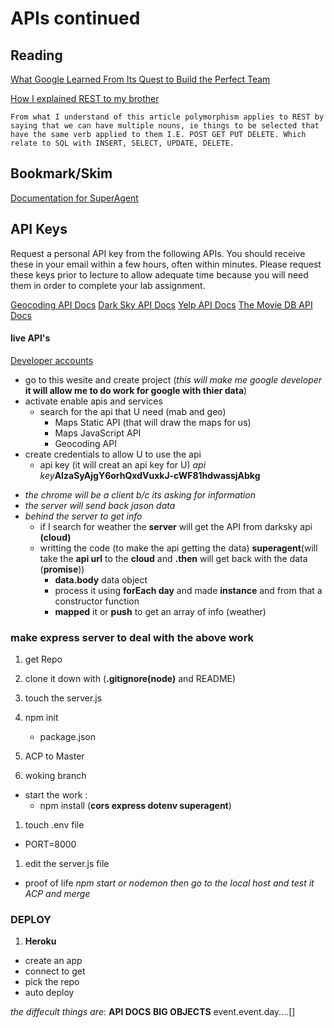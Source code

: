 # APIs continued

## Reading

[What Google Learned From Its Quest to Build the Perfect Team](https://www.nytimes.com/2016/02/28/magazine/what-google-learned-from-its-quest-to-build-the-perfect-team.html)

[How I explained REST to my brother](https://gist.github.com/brookr/5977550)

`From what I understand of this article polymorphism applies to REST by saying that we can have multiple nouns, ie things to be selected that have the same verb applied to them I.E. POST GET PUT DELETE. Which relate to SQL with INSERT, SELECT, UPDATE, DELETE.`

## Bookmark/Skim

[Documentation for SuperAgent](https://visionmedia.github.io/superagent/)

## API Keys

Request a personal API key from the following APIs. You should receive these in your email within a few hours, often within minutes. Please request these keys prior to lecture to allow adequate time because you will need them in order to complete your lab assignment.

[Geocoding API Docs](https://locationiq.com/)
[Dark Sky API Docs](https://darksky.net/dev/docs)
[Yelp API Docs](https://www.yelp.com/developers/documentation/v3/business_search)
[The Movie DB API Docs](https://developers.themoviedb.org/3/getting-started/introduction)

#### live API's

[Developer accounts](https://console.developers.google.com/projectselector2/apis/dashboard?pli=1&supportedpurview=project)

- go to this wesite and create project (_this will make me google developer_ **it will allow me to do work for google with thier data**)
- activate enable apis and services
  - search for the api that U need (mab and geo)
    - Maps Static API (that will draw the maps for us)
    - Maps JavaScript API
    - Geocoding API
- create credentials to allow U to use the api
  - api key (it will creat an api key for U) _api key_**AIzaSyAjgY6orhQxdVuxkJ-cWF81hdwassjAbkg**

<!-- if some one is using chrome -->

- _the chrome will be a client b/c its asking for information_
- _the server will send back jason data_
- _behind the server to get info_
  - if I search for weather the **server** will get the API from darksky api **(cloud)**
  - writting the code (to make the api getting the data) **superagent**(will take the **api url** to the **cloud** and **.then** will get back with the data (**promise**))
    - **data.body** data object
    - process it using **forEach day** and made **instance** and from that a constructor function
    - **mapped** it or **push** to get an array of info (weather)

### **make express server to deal with the above work**

1. get Repo
1. clone it down with (**.gitignore(node)** and README)
1. touch the server.js
1. npm init

   - package.json

1. ACP to Master
1. woking branch

- start the work :
  - npm install (**cors express dotenv superagent**)

1. touch .env file

- PORT=8000

1. edit the server.js file

- proof of life
    <!-- 
    'use strict';
    requier('dotenv').config();
    const express=require('express');
    const PORT= process.env.PORT;
    const server=express;
    server.get('/hi',(req,res)=>{
      res.status(200).send('hi');
    });
    **started up**
    server.listen(PORT, ()=>{
      console.log('hello');
      })
      -->
  _npm start or nodemon_
  _then go to the local host and test it_
  _ACP and merge_

### DEPLOY

1. **Heroku**

- create an app
- connect to get
- pick the repo
- auto deploy

_the diffecult things are_:
**API DOCS**
**BIG OBJECTS**
event.event.day....[]

